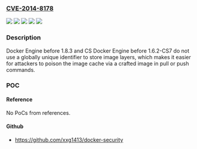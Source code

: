 ### [CVE-2014-8178](https://cve.mitre.org/cgi-bin/cvename.cgi?name=CVE-2014-8178)
![](https://img.shields.io/static/v1?label=Product&message=CS%20Docker%20Engine&color=blue)
![](https://img.shields.io/static/v1?label=Product&message=Docker%20Engine&color=blue)
![](https://img.shields.io/static/v1?label=Version&message=before%201.6.2-CS7%20&color=brightgreen)
![](https://img.shields.io/static/v1?label=Version&message=before%201.8.3%20&color=brightgreen)
![](https://img.shields.io/static/v1?label=Vulnerability&message=Other&color=brightgreen)

### Description

Docker Engine before 1.8.3 and CS Docker Engine before 1.6.2-CS7 do not use a globally unique identifier to store image layers, which makes it easier for attackers to poison the image cache via a crafted image in pull or push commands.

### POC

#### Reference
No PoCs from references.

#### Github
- https://github.com/xxg1413/docker-security

